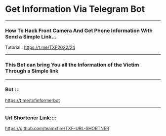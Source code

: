# Get Information Via Telegram Bot


--------------------------
### How To Hack Front Camera And Get Phone Information With Send a Simple Link...


Tutorial : https://t.me/TXF2022/24

--------------------------
### This Bot can bring You all the Information of the Victim Through a Simple link

--------------------------

### Bot :::

https://t.me/txfinformerbot

---------------------------

### Url Shortener Link::::

https://github.com/teamxfire/TXF-URL-SHORTNER

